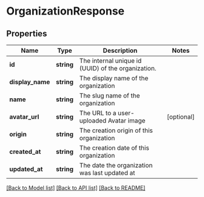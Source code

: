 # OrganizationResponse

## Properties
Name | Type | Description | Notes
------------ | ------------- | ------------- | -------------
**id** | **string** | The internal unique id (UUID) of the organization. | 
**display_name** | **string** | The display name of the organization | 
**name** | **string** | The slug name of the organization | 
**avatar_url** | **string** | The URL to a user-uploaded Avatar image | [optional] 
**origin** | **string** | The creation origin of this organization | 
**created_at** | **string** | The creation date of this organization | 
**updated_at** | **string** | The date the organization was last updated at | 

[[Back to Model list]](../README.md#documentation-for-models) [[Back to API list]](../README.md#documentation-for-api-endpoints) [[Back to README]](../README.md)

